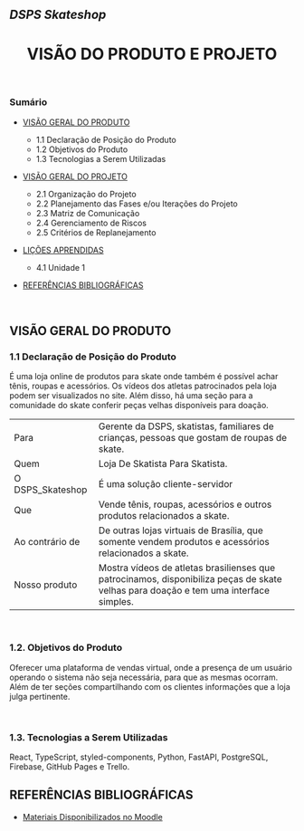 ## _**DSPS Skateshop**_
<h1 align="center"><b>VISÃO DO PRODUTO E PROJETO</b></h1>

<br>

### **Sumário**
 - [VISÃO GERAL DO PRODUTO](#visão-geral-do-produto)
    - 1.1 Declaração de Posição do Produto 
    - 1.2 Objetivos do Produto 
    - 1.3 Tecnologias a Serem Utilizadas 
 - [VISÃO GERAL DO PROJETO](#visão-geral-do-projeto)
    - 2.1 Organização do Projeto 
    - 2.2 Planejamento das Fases e/ou Iterações do Projeto
    - 2.3 Matriz de Comunicação
    - 2.4 Gerenciamento de Riscos
    - 2.5 Critérios de Replanejamento
- [LIÇÕES APRENDIDAS](#licoes-aprendidas) 
    - 4.1 Unidade 1

- [REFERÊNCIAS BIBLIOGRÁFICAS](#referencias-bibliograficas)

<br>

## VISÃO GERAL DO PRODUTO 

### 1.1 Declaração de Posição do Produto 

É uma loja online de produtos para skate onde também é possível achar tênis, roupas e acessórios. Os vídeos dos atletas patrocinados pela loja podem ser visualizados no site. Além disso, há uma seção para a comunidade do skate conferir peças velhas disponíveis para doação. <br>
	
 | | | 
 :----|----|
 | Para | Gerente da DSPS, skatistas, familiares de crianças, pessoas que gostam de roupas de skate. |
 | Quem | Loja De Skatista Para Skatista. |
 | O DSPS_Skateshop | É uma solução cliente-servidor |
 | Que | Vende tênis, roupas, acessórios e outros produtos relacionados a skate. |
 | Ao contrário de | De outras lojas virtuais de Brasília, que somente vendem produtos e acessórios relacionados a skate. |
 | Nosso produto | Mostra vídeos de atletas brasilienses que patrocinamos, disponibiliza peças de skate velhas para doação e tem uma interface simples. |

<br>

### 1.2. Objetivos do Produto
Oferecer uma plataforma de vendas virtual, onde a presença de um usuário operando o sistema não seja necessária, para que as mesmas ocorram. Além de ter seções compartilhando com os clientes informações que a loja julga pertinente.

<br>

### 1.3. Tecnologias a Serem Utilizadas
React, TypeScript, styled-components, Python, FastAPI, PostgreSQL, Firebase, GitHub Pages e Trello.
<br>

## REFERÊNCIAS BIBLIOGRÁFICAS
- [Materiais Disponibilizados no Moodle](https://aprender3.unb.br/login/index.php)
